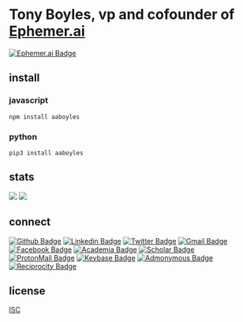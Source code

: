 # Tony Boyles, vp and cofounder of [Ephemer.ai](https://ephemer.ai/)

[![Ephemer.ai Badge](https://img.shields.io/badge/-tony@ephemer.ai-purple?logo=gmail&logoColor=white&link=mailto:tony@ephemer.ai)](mailto:tony@ephemer.ai)

## install

### javascript
    npm install aaboyles
    
### python
    pip3 install aaboyles

## stats

<img src="https://github-readme-stats.vercel.app/api/?username=aaboyles&theme=dark" />
<img src="https://github-readme-stats.vercel.app/api/top-langs/?username=aaboyles&theme=dark" />

## connect

[![Github Badge](https://img.shields.io/badge/-AABoyles-black?logo=github)](https://github.com/AABoyles)
[![Linkedin Badge](https://img.shields.io/badge/-AABoyles-blue?logo=Linkedin&logoColor=white&link=https://www.linkedin.com/in/AABoyles/)](https://www.linkedin.com/in/aaboyles/)
[![Twitter Badge](https://img.shields.io/badge/-@aaboyles-grey?logo=twitter)](https://twitter.com/AABoyles)
[![Gmail Badge](https://img.shields.io/badge/-aaboyles@gmail.com-red?logo=Gmail&logoColor=white&link=mailto:aaboyles@gmail.com)](mailto:aaboyles@gmail.com)
[![Facebook Badge](https://img.shields.io/badge/-aaboyles-white?logo=facebook)](https://facebook.com/AABoyles)
[![Academia Badge](https://img.shields.io/badge/-AABoyles-grey?logo=academia)](https://gatech.academia.edu/AABoyles)
[![Scholar Badge](https://img.shields.io/badge/-AABoyles-white?logo=googlescholar)](https://scholar.google.com/citations?hl=en&user=31y8An0AAAAJ)
[![ProtonMail Badge](https://img.shields.io/badge/-aaboyles@protonmail.com-purple?logo=ProtonMail)](mailto:aaboyles@protonmail.com)
[![Keybase Badge](https://img.shields.io/badge/-aaboyles-grey?logo=keybase)](https://keybase.io/aaboyles)
[![Admonymous Badge](https://img.shields.io/badge/Admonymous-aaboyles-white)](https://www.admonymous.co/aaboyles)
[![Reciprocity Badge](https://img.shields.io/badge/Reciprocity.io-gray)](https://www.reciprocity.io/)

## license

[ISC](https://opensource.org/licenses/ISC)
